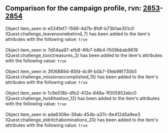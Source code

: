## Comparison for the campaign profile, rvn: [2853](https://github.com/PRO100KatYT/FortniteProfileRevisions/tree/main/profiles/campaign/2853%20campaign.json)-[2854](https://github.com/PRO100KatYT/FortniteProfileRevisions/tree/main/profiles/campaign/2854%20campaign.json)

Object item_seen in e534fef7-1566-4d7b-8fdf-b73b1ae351c0 (Quest:challenge_leavenoonebehind_7) has been added to the item's attributes with the following value: `true`
<br><br>
Object item_seen in 7d04aa97-efb8-4fb7-b8b4-f509bbab9619 (Quest:challenge_toxictreasures_2) has been added to the item's attributes with the following value: `true`
<br><br>
Object item_seen in 3f06889d-85fd-4c9f-b0b7-5feb98f730b5 (Quest:challenge_missionaccomplished_15) has been added to the item's attributes with the following value: `true`
<br><br>
Object item_seen in 1c9e518b-dfb2-412e-848a-1f005952ebc0 (Quest:challenge_holdthedoor_12) has been added to the item's attributes with the following value: `true`
<br><br>
Object item_seen in ada6306e-39ab-454b-a37c-8e412d5a9ee3 (Quest:challenge_eldritchabominations_20) has been added to the item's attributes with the following value: `true`
<br><br>

